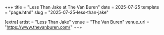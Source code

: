 +++
title = "Less Than Jake at The Van Buren"
date = 2025-07-25
template = "page.html"
slug = "2025-07-25-less-than-jake"

[extra]
artist = "Less Than Jake"
venue = "The Van Buren"
venue_url = "https://www.thevanburen.com/"
+++
